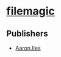 # [filemagic](https://pypi.org/project/filemagic)



## Publishers
- [Aaron.Iles](https://pypi.org/user/Aaron.Iles)

